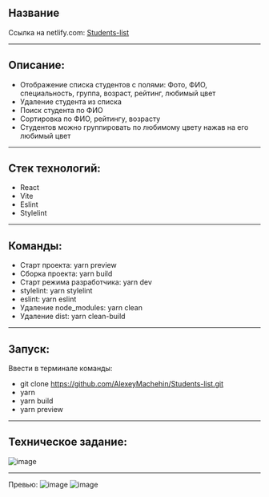 ﻿## Название

Ссылка на netlify.com: [Students-list](https://students-list-doubletapp.netlify.app)

***

## Описание:

* Отображение списка студентов с полями: Фото, ФИО, специальность, группа, возраст,
рейтинг, любимый цвет
* Удаление студента из списка
* Поиск студента по ФИО
* Сортировка по ФИО, рейтингу, возрасту
* Студентов можно группировать по любимому цвету нажав на его любимый цвет


***

## Стек технологий: 
* React 
* Vite
* Eslint
* Stylelint

***

## Команды:
* Старт проекта: yarn preview
* Сборка проекта: yarn build
* Старт режима разработчика: yarn dev
* stylelint: yarn stylelint
* eslint: yarn eslint
* Удаление node_modules: yarn clean
* Удаление dist: yarn clean-build

***

## Запуск:
Ввести в терминале команды:
* git clone https://github.com/AlexeyMachehin/Students-list.git
* yarn
* yarn build
* yarn preview

***

## Техническое задание:

![image](https://github.com/AlexeyMachehin/Students-list/assets/99137228/51be9b1a-3897-4197-8d66-6e990116f44d)


***

Превью:
![image](https://github.com/AlexeyMachehin/Students-list/assets/99137228/1699d2a3-93c4-400c-a3f2-438bd0944aa1)
![image](https://github.com/AlexeyMachehin/Students-list/assets/99137228/bc66b894-5f5e-41ac-94d2-120a73a4118d)


